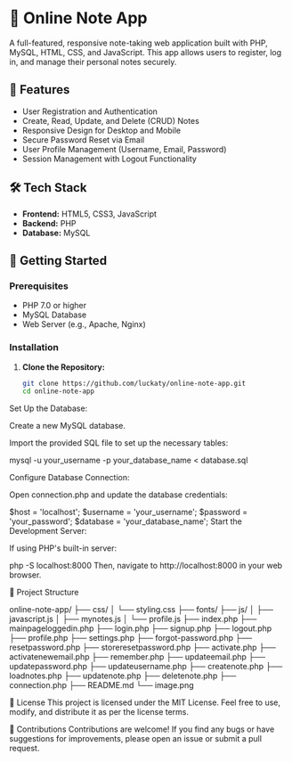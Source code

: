 # 📝 Online Note App

A full-featured, responsive note-taking web application built with PHP, MySQL, HTML, CSS, and JavaScript. This app allows users to register, log in, and manage their personal notes securely.

## 🔧 Features

- User Registration and Authentication
- Create, Read, Update, and Delete (CRUD) Notes
- Responsive Design for Desktop and Mobile
- Secure Password Reset via Email
- User Profile Management (Username, Email, Password)
- Session Management with Logout Functionality

## 🛠️ Tech Stack

- **Frontend:** HTML5, CSS3, JavaScript
- **Backend:** PHP
- **Database:** MySQL

## 🚀 Getting Started

### Prerequisites

- PHP 7.0 or higher
- MySQL Database
- Web Server (e.g., Apache, Nginx)

### Installation

1. **Clone the Repository:**

   ```bash
   git clone https://github.com/luckaty/online-note-app.git
   cd online-note-app
Set Up the Database:

Create a new MySQL database.

Import the provided SQL file to set up the necessary tables:


mysql -u your_username -p your_database_name < database.sql

Configure Database Connection:

Open connection.php and update the database credentials:

$host = 'localhost';
$username = 'your_username';
$password = 'your_password';
$database = 'your_database_name';
Start the Development Server:

If using PHP's built-in server:

php -S localhost:8000
Then, navigate to http://localhost:8000 in your web browser.

📁 Project Structure

online-note-app/
├── css/
│   └── styling.css
├── fonts/
├── js/
│   ├── javascript.js
│   ├── mynotes.js
│   └── profile.js
├── index.php
├── mainpageloggedin.php
├── login.php
├── signup.php
├── logout.php
├── profile.php
├── settings.php
├── forgot-password.php
├── resetpassword.php
├── storeresetpassword.php
├── activate.php
├── activatenewemail.php
├── remember.php
├── updateemail.php
├── updatepassword.php
├── updateusername.php
├── createnote.php
├── loadnotes.php
├── updatenote.php
├── deletenote.php
├── connection.php
├── README.md
└── image.png


📜 License
This project is licensed under the MIT License. Feel free to use, modify, and distribute it as per the license terms.

🙌 Contributions
Contributions are welcome! If you find any bugs or have suggestions for improvements, please open an issue or submit a pull request.
